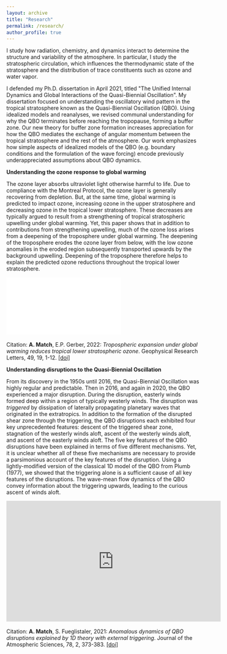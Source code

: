 ```yaml
---
layout: archive
title: "Research"
permalink: /research/
author_profile: true
---
```


I study how radiation, chemistry, and dynamics interact to determine the structure and variability of the atmosphere. In particular, I study the stratospheric circulation, which influences the thermodynamic state of the stratosphere and the distribution of trace constituents such as ozone and water vapor. 

I defended my Ph.D. dissertation in April 2021, titled "The Unified Internal Dynamics and Global Interactions of the Quasi-Biennial Oscillation". My dissertation focused on understanding the oscillatory wind pattern in the tropical stratosphere known as the Quasi-Biennial Oscillation (QBO). Using idealized models and reanalyses, we revised communal understanding for why the QBO terminates before reaching the tropopause, forming a buffer zone. Our new theory for buffer zone formation increases appreciation for how the QBO mediates the exchange of angular momentum between the tropical stratosphere and the rest of the atmosphere. Our work emphasizes how simple aspects of idealized models of the QBO (e.g. boundary conditions and the formulation of the wave forcing) encode previously underappreciated assumptions about QBO dynamics.



**Understanding the ozone response to global warming**

The ozone layer absorbs ultraviolet light otherwise harmful to life. Due to compliance with the Montreal Protocol, the ozone layer is generally recovering from depletion. But, at the same time, global warming is predicted to impact ozone, increasing ozone in the upper stratosphere and decreasing ozone in the tropical lower stratosphere. These decreases are typically argued to result from a strengthening of tropical stratospheric upwelling under global warming. Yet, this paper shows that in addition to contributions from strengthening upwelling, much of the ozone loss arises from a deepening of the troposphere under global warming. The deepening of the troposphere erodes the ozone layer from below, with the low ozone anomalies in the eroded region subsequently transported upwards by the background upwelling. Deepening of the troposphere therefore helps to explain the predicted ozone reductions throughout the tropical lower stratosphere.

![](/images/synthesize_model_results_CMIP6.pdf)

Citation: **A. Match**, E.P. Gerber, 2022: *Tropospheric expansion under global warming reduces tropical lower stratospheric ozone*. Geophysical Research Letters, 49, 19, 1-12. [[doi]]( https://doi.org/10.1029/2022GL099463)


**Understanding disruptions to the Quasi-Biennial Oscillation**

From its discovery in the 1950s until 2016, the Quasi-Biennial Oscillation was highly regular and predictable. Then in 2016, and again in 2020, the QBO experienced a major disruption. During the disruption, easterly winds formed deep within a region of typically westerly winds. The disruption was *triggered* by dissipation of laterally propagating planetary waves that originated in the extratropics. In addition to the formation of the disrupted shear zone through the triggering, the QBO disruptions each exhibited four key unprecedented features: descent of the triggered shear zone, stagnation of the westerly winds aloft, ascent of the westerly winds aloft, and ascent of the easterly winds aloft. The five key features of the QBO disruptions have been explained in terms of five different mechanisms. Yet, it is unclear whether all of these five mechanisms are necessary to provide a parsimonious account of the key features of the disruption. Using a lightly-modified version of the classical 1D model of the QBO from Plumb (1977), we showed that the triggering alone is a sufficient cause of all key features of the disruptions. The wave-mean flow dynamics of the QBO convey information about the triggering upwards, leading to the curious ascent of winds aloft. 

<iframe width="560" height="315" src="https://www.youtube.com/embed/kwhydxxBtnM" title="YouTube video player" frameborder="0" allow="accelerometer; autoplay; clipboard-write; encrypted-media; gyroscope; picture-in-picture" allowfullscreen></iframe>

Citation: **A. Match**, S. Fueglistaler, 2021: *Anomalous dynamics of QBO disruptions explained by 1D theory with external triggering*. Journal of the Atmospheric Sciences, 78, 2, 373-383. [[doi]](https://journals.ametsoc.org/view/journals/atsc/78/2/jas-d-20-0172.1.xml?tab_body=abstract-display)





